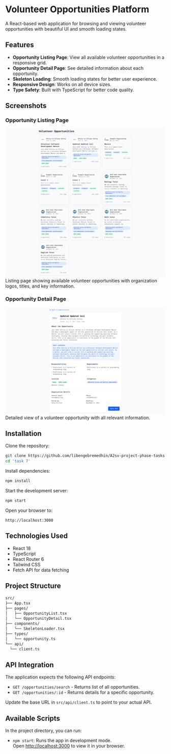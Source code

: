 # Volunteer Opportunities Platform  

A React-based web application for browsing and viewing volunteer opportunities with beautiful UI and smooth loading states.  

## Features  
- **Opportunity Listing Page**: View all available volunteer opportunities in a responsive grid.  
- **Opportunity Detail Page**: See detailed information about each opportunity.  
- **Skeleton Loading**: Smooth loading states for better user experience.  
- **Responsive Design**: Works on all device sizes.  
- **Type Safety**: Built with TypeScript for better code quality.  

## Screenshots  
### Opportunity Listing Page  
![Listing Page](one.png)  
Listing page showing available volunteer opportunities with organization logos, titles, and key information.  

### Opportunity Detail Page  
![Detail Page](two.png)  
Detailed view of a volunteer opportunity with all relevant information.  

## Installation  
Clone the repository:  
```bash  
git clone https://github.com/libengebremedhin/A2sv-project-phase-tasks.git  
cd 'task 7'  
```  
Install dependencies:  
```bash  
npm install  
```  
Start the development server:  
```bash  
npm start  
```  
Open your browser to:  
```
http://localhost:3000  
```  

## Technologies Used  
- React 18  
- TypeScript  
- React Router 6  
- Tailwind CSS  
- Fetch API for data fetching  

## Project Structure  
```
src/  
├── App.tsx  
├── pages/  
│   ├── OpportunityList.tsx  
│   └── OpportunityDetail.tsx  
├── components/  
│   └── SkeletonLoader.tsx  
├── types/  
│   └── opportunity.ts  
└── api/  
  └── client.ts  
```  

## API Integration  
The application expects the following API endpoints:  
- `GET /opportunities/search` - Returns list of all opportunities.  
- `GET /opportunities/:id` - Returns details for a specific opportunity.  

Update the base URL in `src/api/client.ts` to point to your actual API.  

## Available Scripts  
In the project directory, you can run:  
- `npm start`: Runs the app in development mode.  
  Open [http://localhost:3000](http://localhost:3000) to view it in your browser.  
